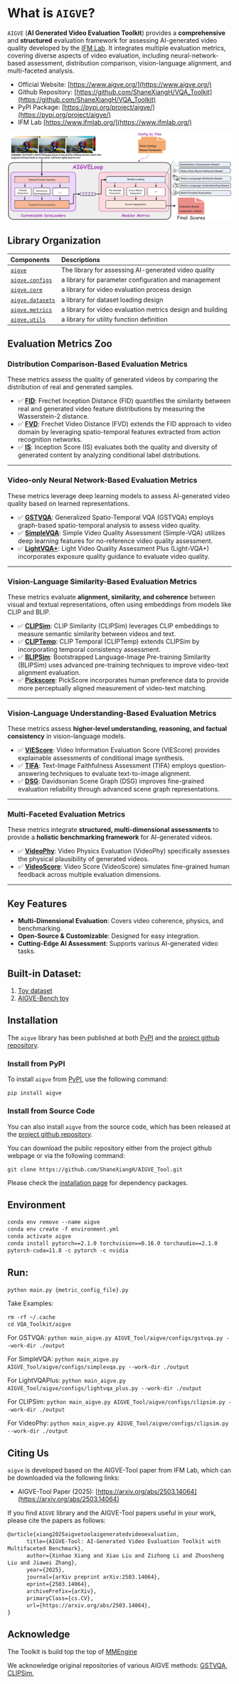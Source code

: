 # What is `AIGVE`?

`AIGVE` (**AI Generated Video Evaluation Toolkit**) provides a **comprehensive** and **structured** evaluation framework for assessing AI-generated video quality developed by the [IFM Lab](https://www.ifmlab.org/). It integrates multiple evaluation metrics, covering diverse aspects of video evaluation, including neural-network-based assessment, distribution comparison, vision-language alignment, and multi-faceted analysis.

* Official Website: [https://www.aigve.org/](https://www.aigve.org/)
* Github Repository: [https://github.com/ShaneXiangH/VQA_Toolkit](https://github.com/ShaneXiangH/VQA_Toolkit)
* PyPI Package: [https://pypi.org/project/aigve/](https://pypi.org/project/aigve/)
* IFM Lab [https://www.ifmlab.org/](https://www.ifmlab.org/)

![AIGVE Toolkit Structure](docs/assets/img/toolkit_structure.png)


## Library Organization

| Components                                                                  | Descriptions                                                          |
|:----------------------------------------------------------------------------|:----------------------------------------------------------------------|
| [`aigve`](https://www.aigve.org/documentations/aigve/)                      | The library for assessing AI-generated video quality                  |
| [`aigve.configs`](https://www.aigve.org/documentations/configs/)              | a library for parameter configuration and management                  |
| [`aigve.core`](https://www.aigve.org/documentations/core/)                  | a library for video evaluation process design                         |
| [`aigve.datasets`](https://www.aigve.org/documentations/datasets/)          | a library for dataset loading design                                  |
| [`aigve.metrics`](https://www.aigve.org/documentations/metrics/)            | a library for video evaluation metrics design and building            |
| [`aigve.utils`](https://www.aigve.org/documentations/utils/)                | a library for utility function definition                             |



## Evaluation Metrics Zoo

###  **Distribution Comparison-Based Evaluation Metrics**

<!-- <h2><img src="../../assets/icons/dis_based.png" alt="chart icon" style="height: 1.2em; vertical-align: middle;"> <strong>Distribution Comparison-Based Evaluation Metrics</strong></h2> -->

These metrics assess the quality of generated videos by comparing the distribution of real and generated samples.

- ✅ **[FID](aigve/configs/fid.py)**: Frechet Inception Distance (FID) quantifies the similarity between real and generated video feature distributions by measuring the Wasserstein-2 distance.
- ✅ **[FVD](aigve/configs/fvd.p)**: Frechet Video Distance (FVD) extends the FID approach to video domain by leveraging spatio-temporal features extracted from action recognition networks.
- ✅ **[IS](aigve/configs/is_score.py)**: Inception Score (IS) evaluates both the quality and diversity of generated content by analyzing conditional label distributions.

---

### **Video-only Neural Network-Based Evaluation Metrics**
These metrics leverage deep learning models to assess AI-generated video quality based on learned representations.

- ✅ **[GSTVQA](aigve/configs/gstvqa.py)**: Generalized Spatio-Temporal VQA (GSTVQA) employs graph-based spatio-temporal analysis to assess video quality.
- ✅ **[SimpleVQA](aigve/configs/simplevqa.py)**: Simple Video Quality Assessment (Simple-VQA) utilizes deep learning features for no-reference video quality assessment.
- ✅ **[LightVQA+](aigve/configs/lightvqa_plus.py)**: Light Video Quality Assessment Plus (Light-VQA+) incorporates exposure quality guidance to evaluate video quality.

---

### **Vision-Language Similarity-Based Evaluation Metrics**
These metrics evaluate **alignment, similarity, and coherence** between visual and textual representations, often using embeddings from models like CLIP and BLIP.

- ✅ **[CLIPSim](aigve/configs/clipsim.py)**: CLIP Similarity (CLIPSim) leverages CLIP embeddings to measure semantic similarity between videos and text.
- ✅ **[CLIPTemp](aigve/configs/cliptemp.py)**: CLIP Temporal (CLIPTemp) extends CLIPSim by incorporating temporal consistency assessment.
- ✅ **[BLIPSim](aigve/configs/blipsim.py)**: Bootstrapped Language-Image Pre-training Similarity (BLIPSim) uses advanced pre-training techniques to improve video-text alignment evaluation.
- ✅ **[Pickscore](aigve/configs/pickscore.py)**: PickScore incorporates human preference data to provide more perceptually aligned measurement of video-text matching.

---

### **Vision-Language Understanding-Based Evaluation Metrics**
These metrics assess **higher-level understanding, reasoning, and factual consistency** in vision-language models.

- ✅ **[VIEScore](aigve/configs/viescore.py)**: Video Information Evaluation Score (VIEScore) provides explainable assessments of conditional image synthesis.
- ✅ **[TIFA](aigve/configs/tifa.py)**: Text-Image Faithfulness Assessment (TIFA) employs question-answering techniques to evaluate text-to-image alignment.
- ✅ **[DSG](aigve/configs/dsg.py)**: Davidsonian Scene Graph (DSG) improves fine-grained evaluation reliability through advanced scene graph representations.

---

### **Multi-Faceted Evaluation Metrics**
These metrics integrate **structured, multi-dimensional assessments** to provide a **holistic benchmarking framework** for AI-generated videos.

- ✅ **[VideoPhy](aigve/configs/videophy.py)**: Video Physics Evaluation (VideoPhy) specifically assesses the physical plausibility of generated videos.
- ✅ **[VideoScore](aigve/configs/viescore.py)**: Video Score (VideoScore) simulates fine-grained human feedback across multiple evaluation dimensions.
---




## Key Features
- **Multi-Dimensional Evaluation**: Covers video coherence, physics, and benchmarking.
- **Open-Source & Customizable**: Designed for easy integration.
- **Cutting-Edge AI Assessment**: Supports various AI-generated video tasks.


## Built-in Dataset:
1. [Toy dataset](aigve/data/toy) 
2. [AIGVE-Bench toy](aigve/data/AIGVE_Bench_toy)

## Installation

The `aigve` library has been published at both [PyPI](https://pypi.org/project/aigve/) and the [project github repository](https://github.com/ShaneXiangH/AIGVE_Tool).


### Install from PyPI

To install `aigve` from [PyPI](https://pypi.org/project/aigve/), use the following command:

```shell
pip install aigve
```


### Install from Source Code

You can also install `aigve` from the source code, which has been released at the 
[project github repository](https://github.com/ShaneXiangH/AIGVE_Tool). 

You can download the public repository either from the project github webpage or via the following command:
```shell
git clone https://github.com/ShaneXiangH/AIGVE_Tool.git
```

Please check the [installation page](https://www.aigve.org/guides/installation/#dependency-packages) for dependency packages.

## Environment

```
conda env remove --name aigve
conda env create -f environment.yml
conda activate aigve
conda install pytorch==2.1.0 torchvision==0.16.0 torchaudio==2.1.0 pytorch-cuda=11.8 -c pytorch -c nvidia
```

## Run:
``
python main.py {metric_config_file}.py
``

Take Examples:

```
rm -rf ~/.cache
cd VQA_Toolkit/aigve
```

For GSTVQA:
``
python main_aigve.py AIGVE_Tool/aigve/configs/gstvqa.py --work-dir ./output
``

For SimpleVQA:
``
python main_aigve.py AIGVE_Tool/aigve/configs/simplevqa.py --work-dir ./output
``

For LightVQAPlus:
``
python main_aigve.py AIGVE_Tool/aigve/configs/lightvqa_plus.py --work-dir ./output
``

For CLIPSim:
``
python main_aigve.py AIGVE_Tool/aigve/configs/clipsim.py --work-dir ./output
``

For VideoPhy:
``
python main_aigve.py AIGVE_Tool/aigve/configs/clipsim.py --work-dir ./output
``

## Citing Us

`aigve` is developed based on the AIGVE-Tool paper from IFM Lab, which can be downloaded via the following links:

* AIGVE-Tool Paper (2025): [https://arxiv.org/abs/2503.14064](https://arxiv.org/abs/2503.14064)

If you find `AIGVE` library and the AIGVE-Tool papers useful in your work, please cite the papers as follows:
```
@article{xiang2025aigvetoolaigeneratedvideoevaluation,
      title={AIGVE-Tool: AI-Generated Video Evaluation Toolkit with Multifaceted Benchmark}, 
      author={Xinhao Xiang and Xiao Liu and Zizhong Li and Zhuosheng Liu and Jiawei Zhang},
      year={2025},
      journal={arXiv preprint arXiv:2503.14064},
      eprint={2503.14064},
      archivePrefix={arXiv},
      primaryClass={cs.CV},
      url={https://arxiv.org/abs/2503.14064}, 
}
```


## Acknowledge

The Toolkit is build top the top of [MMEngine](https://github.com/open-mmlab/mmengine)

We acknowledge original repositories of various AIGVE methods:
[GSTVQA](https://github.com/Baoliang93/GSTVQA),
[CLIPSim](https://github.com/zhengxu-1997/),
<!-- [ModularBVQA](https://github.com/winwinwenwen77/ModularBVQA), -->
<!-- [StarVQA](https://github.com/GZHU-DVL/StarVQA) -->